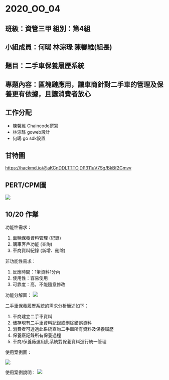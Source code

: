 # 2020_OO_04

## 班級：資管三甲  組別：第4組

## 小組成員：何暘 林淙琭 陳馨維(組長)

## 題目：二手車保養履歷系統

## 專題內容：區塊鏈應用，讓車商針對二手車的管理及保養更有依據，且讓消費者放心

## 工作分配
+ 陳馨維 Chaincode撰寫
+ 林淙琭 goweb設計
+ 何暘 go sdk設置

## 甘特圖

<https://hackmd.io/@aKCnDDLTTTCjDP311uV7Sg/BkBf2Gmvv>

## PERT/CPM圖
![](https://i.imgur.com/MCCJTYz.jpg)


## 10/20 作業

功能性需求：
1. 車輛保養資料管理 (紀錄)
2. 購車客戶功能 (查詢)
3. 車商資料紀錄 (新增、刪除)

非功能性需求：
1. 反應時間：1筆資料1分內
2. 使用性：容易使用
3. 可靠度：高，不能隨意修改
             
功能分解圖：
![](https://i.imgur.com/qYbizew.jpg)

二手車保養履歷系統的需求分析簡述如下：
1. 車商建立二手車資料
2. 储存現有二手車資料記錄或刪除錯誤資料
3. 消費者可透過此系統查詢二手車所有資料及保養履歷
4. 保養廠記錄所有保養過程
5. 車商/保養廠運用此系統對保養資料進行統一管理


使用案例圖：

![](https://i.imgur.com/b4ykFU1.jpg)

使用案例說明：
![](https://i.imgur.com/1h15MMB.jpg)

